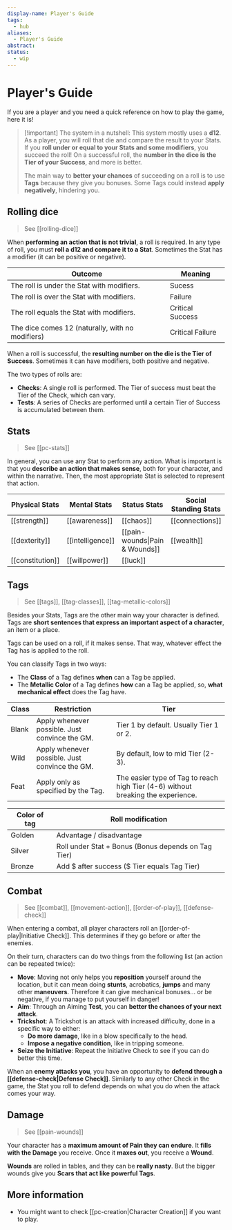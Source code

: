 ```yaml
---
display-name: Player's Guide
tags:
  - hub
aliases:
  - Player's Guide
abstract: 
status:
  - wip
---
```

# Player's Guide
If you are a player and you need a quick reference on how to play the game, here it is!

> [!important] The system in a nutshell:
> This system mostly uses a **d12**. As a player, you will roll that die and compare the result to your Stats. If you **roll under or equal to your Stats and some modifiers**, you succeed the roll! On a successful roll, the **number in the dice is the Tier of your Success**, and more is better.
> 
> The main way to **better your chances** of succeeding on a roll is to use **Tags** because they give you bonuses. Some Tags could instead **apply negatively**, hindering you.

## Rolling dice
> See [[rolling-dice]]

When **performing an action that is not trivial**, a roll is required. In any type of roll, you must **roll a d12 and compare it to a Stat**. Sometimes the Stat has a modifier (it can be positive or negative).

| Outcome                                          | Meaning          |
| ------------------------------------------------ | ---------------- |
| The roll is under the Stat with modifiers.       | Sucess           |
| The roll is over the Stat with modifiers.        | Failure          |
| The roll equals the Stat with modifiers.         | Critical Success |
| The dice comes 12 (naturally, with no modifiers) | Critical Failure |
When a roll is successful, the **resulting number on the die is the Tier of Success**. Sometimes it can have modifiers, both positive and negative.

The two types of rolls are:
- **Checks**: A single roll is performed. The Tier of success must beat the Tier of the Check, which can vary.
- **Tests**: A series of Checks are performed until a certain Tier of Success is accumulated between them.

## Stats
> See [[pc-stats]]

In general, you can use any Stat to perform any action. What is important is that you **describe an action that makes sense**, both for your character, and within the narrative. Then, the most appropriate Stat is selected to represent that action.

| Physical Stats   | Mental Stats     | Status Stats                   | Social Standing Stats |
| ---------------- | ---------------- | ------------------------------ | --------------------- |
| [[strength]]     | [[awareness]]    | [[chaos]]                      | [[connections]]       |
| [[dexterity]]    | [[intelligence]] | [[pain-wounds\|Pain & Wounds]] | [[wealth]]            |
| [[constitution]] | [[willpower]]    | [[luck]]                       |                       |

## Tags
> See [[tags]], [[tag-classes]], [[tag-metallic-colors]]

Besides your Stats, Tags are the other main way your character is defined. Tags are **short sentences that express an important aspect of a character**, an item or a place.

Tags can be used on a roll, if it makes sense. That way, whatever effect the Tag has is applied to the roll.

You can classify Tags in two ways:
- The **Class** of a Tag defines **when** can a Tag be applied.
- The **Metallic Color** of a Tag defines **how** can a Tag be applied, so, **what mechanical effect** does the Tag have.

| Class | Restriction                                    | Tier                                                                             |
| ----- | ---------------------------------------------- | -------------------------------------------------------------------------------- |
| Blank | Apply whenever possible. Just convince the GM. | Tier 1 by default. Usually Tier 1 or 2.                                          |
| Wild  | Apply whenever possible. Just convince the GM. | By default, low to mid Tier (2-3).                                               |
| Feat  | Apply only as specified by the Tag.            | The easier type of Tag to reach high Tier (4-6) without breaking the experience. |

| Color of tag | Roll modification                                   |
| ------------ | --------------------------------------------------- |
| Golden       | Advantage / disadvantage                            |
| Silver       | Roll under Stat + Bonus (Bonus depends on Tag Tier) |
| Bronze       | Add $ after success ($ Tier equals Tag Tier)        |

## Combat
> See [[combat]], [[movement-action]], [[order-of-play]], [[defense-check]]

When entering a combat, all player characters roll an [[order-of-play|Initiative Check]]. This determines if they go before or after the enemies.

On their turn, characters can do two things from the following list (an action can be repeated twice):
- **Move**: Moving not only helps you **reposition** yourself around the location, but it can mean doing **stunts**, acrobatics, **jumps** and many other **maneuvers**. Therefore it can give mechanical bonuses... or be negative, if you manage to put yourself in danger!
- **Aim**: Through an Aiming **Test**, you can **better the chances of your next attack**.
- **Trickshot**: A Trickshot is an attack with increased difficulty, done in a specific way to either:
	- **Do more damage**, like in a blow specifically to the head.
	- **Impose a negative condition**, like in tripping someone.
- **Seize the Initiative**: Repeat the Initiative Check to see if you can do better this time.

When an **enemy attacks you**, you have an opportunity to **defend through a [[defense-check|Defense Check]]**. Similarly to any other Check in the game, the Stat you roll to defend depends on what you do when the attack comes your way.

## Damage
> See [[pain-wounds]]

Your character has a **maximum amount of Pain they can endure**. It **fills with the Damage** you receive. Once it **maxes out**, you receive a **Wound**.

**Wounds** are rolled in tables, and they can be **really nasty**. But the bigger wounds give you **Scars that act like powerful Tags**.

## More information
- You might want to check [[pc-creation|Character Creation]] if you want to play.